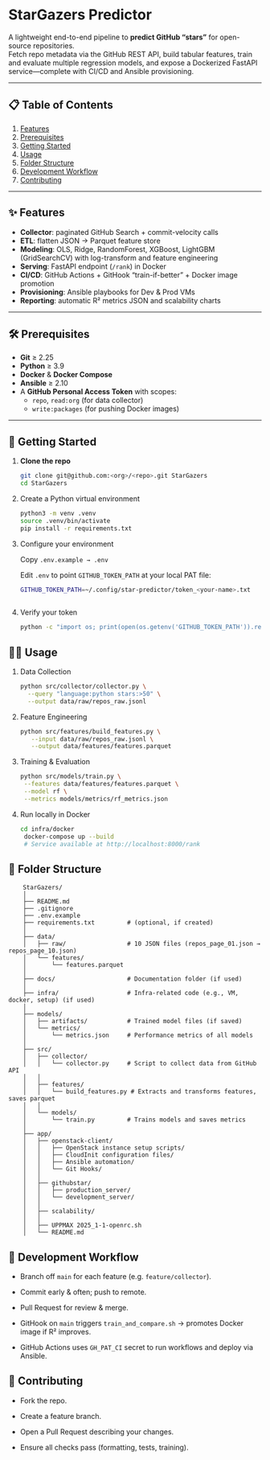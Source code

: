 # StarGazers Predictor

A lightweight end-to-end pipeline to **predict GitHub “stars”** for open-source repositories.  
Fetch repo metadata via the GitHub REST API, build tabular features, train and evaluate multiple regression models, and expose a Dockerized FastAPI service—complete with CI/CD and Ansible provisioning.

---

## 📋 Table of Contents

1. [Features](#-features)  
2. [Prerequisites](#-prerequisites)  
3. [Getting Started](#-getting-started)  
4. [Usage](#-usage)  
5. [Folder Structure](#-folder-structure)  
6. [Development Workflow](#-development-workflow)  
7. [Contributing](#-contributing)  

---

## ✨ Features

- **Collector**: paginated GitHub Search + commit-velocity calls  
- **ETL**: flatten JSON → Parquet feature store  
- **Modeling**: OLS, Ridge, RandomForest, XGBoost, LightGBM (GridSearchCV) with log-transform and feature engineering  
- **Serving**: FastAPI endpoint (`/rank`) in Docker  
- **CI/CD**: GitHub Actions + GitHook “train-if-better” + Docker image promotion  
- **Provisioning**: Ansible playbooks for Dev & Prod VMs  
- **Reporting**: automatic R² metrics JSON and scalability charts  

---

## 🛠️ Prerequisites

- **Git** ≥ 2.25  
- **Python** ≥ 3.9  
- **Docker** & **Docker Compose**  
- **Ansible** ≥ 2.10  
- A **GitHub Personal Access Token** with scopes:  
  - `repo`, `read:org` (for data collector)  
  - `write:packages` (for pushing Docker images)  

---

## 🚀 Getting Started

1. **Clone the repo**  
   ```bash
   git clone git@github.com:<org>/<repo>.git StarGazers
   cd StarGazers
   
2. Create a Python virtual environment
   ```bash
   python3 -m venv .venv
   source .venv/bin/activate
   pip install -r requirements.txt

3. Configure your environment

   Copy ​`.env.example → .env`
   
   Edit `.env` to point `GITHUB_TOKEN_PATH` at your local PAT file:
   ```bash
   GITHUB_TOKEN_PATH=~/.config/star-predictor/token_<your-name>.txt
  
4. Verify your token
   ```bash
   python -c "import os; print(open(os.getenv('GITHUB_TOKEN_PATH')).read().startswith('ghp_'))"

## 🏃‍♂️ Usage

1. Data Collection
   ```bash
   python src/collector/collector.py \
     --query "language:python stars:>50" \
     --output data/raw/repos_raw.jsonl
2. Feature Engineering
   ```bash
   python src/features/build_features.py \
      --input data/raw/repos_raw.jsonl \
      --output data/features/features.parquet
3. Training & Evaluation
   ```bash
   python src/models/train.py \
    --features data/features/features.parquet \
    --model rf \
    --metrics models/metrics/rf_metrics.json
4. Run locally in Docker
   ```bash
   cd infra/docker
    docker-compose up --build
    # Service available at http://localhost:8000/rank

## 📂 Folder Structure
        StarGazers/
        │
        ├── README.md
        ├── .gitignore
        ├── .env.example
        ├── requirements.txt         # (optional, if created)
        │
        ├── data/
        │   ├── raw/                 # 10 JSON files (repos_page_01.json → repos_page_10.json)
        │   └── features/
        │       └── features.parquet
        │
        ├── docs/                    # Documentation folder (if used)
        │
        ├── infra/                   # Infra-related code (e.g., VM, docker, setup) (if used)
        │
        ├── models/
        │   ├── artifacts/           # Trained model files (if saved)
        │   └── metrics/
        │       └── metrics.json     # Performance metrics of all models
        │
        ├── src/
        │   ├── collector/
        │   │   └── collector.py     # Script to collect data from GitHub API
        │   │
        │   ├── features/
        │   │   └── build_features.py # Extracts and transforms features, saves parquet
        │   │
        │   └── models/
        │       └── train.py         # Trains models and saves metrics
        │  
        ├── app/
        │   ├── openstack-client/
        │   │   ├── OpenStack instance setup scripts/
        │   │   ├── CloudInit configuration files/
        │   │   ├── Ansible automation/
        │   │   └── Git Hooks/
        │   │
        │   ├── githubstar/
        │   │   ├── production_server/
        │   │   └── development_server/ 
        │   │
        │   ├── scalability/
        │   │
        │   ├── UPPMAX 2025_1-1-openrc.sh
        │   └── README.md
    


## 🔄 Development Workflow
- Branch off `main` for each feature (e.g. `feature/collector`).

- Commit early & often; push to remote.

- Pull Request for review & merge.

- GitHook on `main` triggers `train_and_compare.sh` → promotes Docker image if R² improves.

- GitHub Actions uses `GH_PAT_CI` secret to run workflows and deploy via Ansible.


## 🤝 Contributing
- Fork the repo.

- Create a feature branch.

- Open a Pull Request describing your changes.

- Ensure all checks pass (formatting, tests, training).
